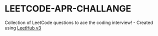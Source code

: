 # LEETCODE-APR-CHALLANGE
Collection of LeetCode questions to ace the coding interview! - Created using [LeetHub v3](https://github.com/raphaelheinz/LeetHub-3.0)
